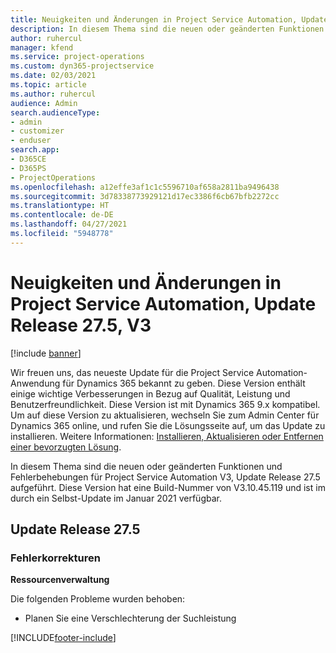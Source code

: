 ```yaml
---
title: Neuigkeiten und Änderungen in Project Service Automation, Update Release 27.5 Hotfix, V3
description: In diesem Thema sind die neuen oder geänderten Funktionen und Fehlerbehebungen für Project Service Automation Hotfix V3, Update Release 27.5 aufgeführt.
author: ruhercul
manager: kfend
ms.service: project-operations
ms.custom: dyn365-projectservice
ms.date: 02/03/2021
ms.topic: article
ms.author: ruhercul
audience: Admin
search.audienceType:
- admin
- customizer
- enduser
search.app:
- D365CE
- D365PS
- ProjectOperations
ms.openlocfilehash: a12effe3af1c1c5596710af658a2811ba9496438
ms.sourcegitcommit: 3d78338773929121d17ec3386f6cb67bfb2272cc
ms.translationtype: HT
ms.contentlocale: de-DE
ms.lasthandoff: 04/27/2021
ms.locfileid: "5948778"
---
```

# <a name="whats-new-or-changed-in-project-service-automation-update-release-275-v3"></a>Neuigkeiten und Änderungen in Project Service Automation, Update Release 27.5, V3

[!include [banner](../includes/psa-now-project-operations.md)]

Wir freuen uns, das neueste Update für die Project Service Automation-Anwendung für Dynamics 365 bekannt zu geben. Diese Version enthält einige wichtige Verbesserungen in Bezug auf Qualität, Leistung und Benutzerfreundlichkeit. Diese Version ist mit Dynamics 365 9.x kompatibel. Um auf diese Version zu aktualisieren, wechseln Sie zum Admin Center für Dynamics 365 online, und rufen Sie die Lösungsseite auf, um das Update zu installieren. Weitere Informationen: [Installieren, Aktualisieren oder Entfernen einer bevorzugten Lösung](/power-platform/admin/install-remove-preferred-solution).

In diesem Thema sind die neuen oder geänderten Funktionen und Fehlerbehebungen für Project Service Automation V3, Update Release 27.5 aufgeführt. Diese Version hat eine Build-Nummer von V3.10.45.119 und ist im durch ein Selbst-Update im Januar 2021 verfügbar.

## <a name="update-release-275"></a>Update Release 27.5

### <a name="bug-fixes"></a>Fehlerkorrekturen


**Ressourcenverwaltung**

Die folgenden Probleme wurden behoben:

- Planen Sie eine Verschlechterung der Suchleistung


[!INCLUDE[footer-include](../includes/footer-banner.md)]